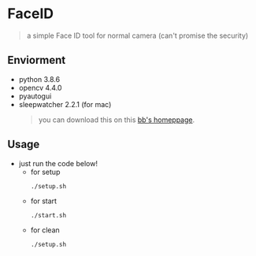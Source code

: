 # FaceID
> a simple Face ID tool for normal camera (can't promise the security)


## Enviorment
- python 3.8.6
- opencv 4.4.0
- pyautogui 
- sleepwatcher 2.2.1 (for mac)
  > you can download this on this [bb's homeppage](https://www.bernhard-baehr.de).


## Usage
- just run the code below!
  - for setup
    ```
    ./setup.sh
    ```
  - for start
    ```
    ./start.sh
    ```
  - for clean
    ```
    ./setup.sh
    ```